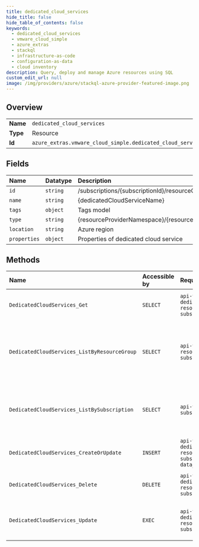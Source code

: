 ```yaml
---
title: dedicated_cloud_services
hide_title: false
hide_table_of_contents: false
keywords:
  - dedicated_cloud_services
  - vmware_cloud_simple
  - azure_extras    
  - stackql
  - infrastructure-as-code
  - configuration-as-data
  - cloud inventory
description: Query, deploy and manage Azure resources using SQL
custom_edit_url: null
image: /img/providers/azure/stackql-azure-provider-featured-image.png
---
```

  
    

## Overview
<table><tbody>
<tr><td><b>Name</b></td><td><code>dedicated_cloud_services</code></td></tr>
<tr><td><b>Type</b></td><td>Resource</td></tr>
<tr><td><b>Id</b></td><td><code>azure_extras.vmware_cloud_simple.dedicated_cloud_services</code></td></tr>
</tbody></table>

## Fields
| Name | Datatype | Description |
|:-----|:---------|:------------|
| `id` | `string` | /subscriptions/&#123;subscriptionId&#125;/resourceGroups/&#123;resourceGroupName&#125;/providers/&#123;resourceProviderNamespace&#125;/dedicatedCloudServices/&#123;dedicatedCloudServiceName&#125; |
| `name` | `string` | &#123;dedicatedCloudServiceName&#125; |
| `tags` | `object` | Tags model |
| `type` | `string` | &#123;resourceProviderNamespace&#125;/&#123;resourceType&#125; |
| `location` | `string` | Azure region |
| `properties` | `object` | Properties of dedicated cloud service |
## Methods
| Name | Accessible by | Required Params | Description |
|:-----|:--------------|:----------------|:------------|
| `DedicatedCloudServices_Get` | `SELECT` | `api-version, dedicatedCloudServiceName, resourceGroupName, subscriptionId` | Returns Dedicate Cloud Service |
| `DedicatedCloudServices_ListByResourceGroup` | `SELECT` | `api-version, resourceGroupName, subscriptionId` | Returns list of dedicated cloud services within a resource group |
| `DedicatedCloudServices_ListBySubscription` | `SELECT` | `api-version, subscriptionId` | Returns list of dedicated cloud services within a subscription |
| `DedicatedCloudServices_CreateOrUpdate` | `INSERT` | `api-version, dedicatedCloudServiceName, resourceGroupName, subscriptionId, data__location` | Create dedicate cloud service |
| `DedicatedCloudServices_Delete` | `DELETE` | `api-version, dedicatedCloudServiceName, resourceGroupName, subscriptionId` | Delete dedicate cloud service |
| `DedicatedCloudServices_Update` | `EXEC` | `api-version, dedicatedCloudServiceName, resourceGroupName, subscriptionId` | Patch dedicated cloud service's properties |
